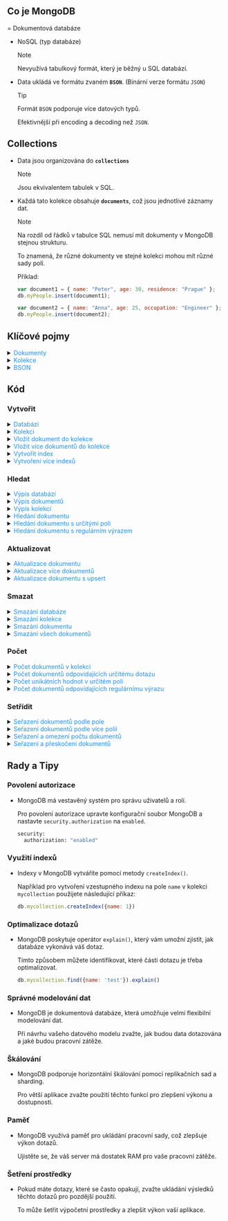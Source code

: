 ## Co je MongoDB

= Dokumentová databáze

- NoSQL (typ databáze)

  > [!NOTE]
  > Nevyužívá tabulkový formát, který je běžný u SQL databází.

- Data ukládá ve formátu zvaném **`BSON`**. (Binární verze formátu `JSON`)

  > [!TIP]
  > Formát `BSON` podporuje více datových typů.
  >
  > Efektivnější při encoding a decoding než `JSON`.

## Collections

- Data jsou organizována do **`collections`**

  > [!NOTE]
  > Jsou ekvivalentem tabulek v SQL.

- Každá tato kolekce obsahuje **`documents`**, což jsou jednotlivé záznamy dat.

  > [!NOTE]
  > Na rozdíl od řádků v tabulce SQL nemusí mít dokumenty v MongoDB stejnou strukturu.
  >
  > To znamená, že různé dokumenty ve stejné kolekci mohou mít různé sady polí.
  >
  > Příklad:
  >
  >```Javascript
    > var document1 = { name: "Peter", age: 30, residence: "Prague" };
    > db.myPeople.insert(document1);
    >
    > var document2 = { name: "Anna", age: 25, occupation: "Engineer" };
    > db.myPeople.insert(document2);
    >```

## Klíčové pojmy

<details>
<summary><span style="color:#1E90FF;">Dokumenty</span></summary>

Záznamy v MongoDB.

> [!NOTE]
> Každý dokument je struktura dat podobná JSON.

</details>

<details>
<summary><span style="color:#1E90FF;">Kolekce</span></summary>

Skupiny dokumentů.

> [!NOTE]
> Jsou to ekvivalenty tabulek v SQL.

</details>

<details>
<summary><span style="color:#1E90FF;">BSON</span></summary>

Formát ve kterém jsou data uložena.

> [!NOTE]
> Je to binární verze JSON.

</details>

## Kód

### Vytvořit

<details>
<summary><span style="color:#1E90FF;">Databázi</span></summary>

```Javascript
use mydb
```

</details>

<details>
<summary><span style="color:#1E90FF;">Kolekci</span></summary>

```Javascript
mydb.createCollection('mycollection')
```

</details>

<details>
<summary><span style="color:#1E90FF;">Vložit dokument do kolekce</span></summary>

```Javascript
mydb.mycollection.insert({name: 'test'})
```

</details>

<details>
<summary><span style="color:#1E90FF;">Vložit více dokumentů do kolekce</span></summary>

```Javascript
mydb.mycollection.insertMany([{name: 'test1'}, {name: 'test2'}])
```

</details>

<details>
<summary><span style="color:#1E90FF;">Vytvořit index</span></summary>

  ```Javascript
  mydb.mycollection.createIndex({name: 1})
  ```

> [!TIP]
> Index je vytvořen na pole `name`
>
> Vzestupný = 1
>
> Sestupný = -1
>
> Vzestupné a sestupné indexy určují pořadí, ve kterém jsou data v indexu uložena, což může ovlivnit výkon a rychlost
> dotazů, které vyžadují řazení

</details>

<details>
<summary><span style="color:#1E90FF;">Vytvoření více indexů</span></summary>

  ```Javascript
  mydb.mycollection.createIndexes([{ key: { name: 1 } }, { key: { age: -1 } }])
  ```

</details>

### Hledat

<details>
<summary><span style="color:#1E90FF;">Výpis databází</span></summary>

```Javascript
show dbs
```

</details>

<details>
<summary><span style="color:#1E90FF;">Výpis dokumentů</span></summary>

```Javascript
mydb.mycollection.find()
```

</details>

<details>
<summary><span style="color:#1E90FF;">Výpis kolekcí</span></summary>

```Javascript
show collections
```

</details>

<details>
<summary><span style="color:#1E90FF;">Hledání dokumentu</span></summary>

```Javascript
mydb.mycollection.find({name: 'test'})
```

</details>

<details>
<summary><span style="color:#1E90FF;">Hledání dokumentu s určitými poli</span></summary>

```Javascript
mydb.mycollection.find({name: 'test'}, {name: 1})
```

</details>

<details>
<summary><span style="color:#1E90FF;">Hledání dokumentu s regulárním výrazem</span></summary>

```Javascript
mydb.mycollection.find({name: {$regex: 'te.*'}})
```

</details>

### Aktualizovat

<details>
<summary><span style="color:#1E90FF;">Aktualizace dokumentu</span></summary>

```Javascript
mydb.mycollection.update({name: 'test'}, {$set: {name: 'newTest'}})
```

</details>

<details>
<summary><span style="color:#1E90FF;">Aktualizace více dokumentů</span></summary>

 ```Javascript
 mydb.mycollection.updateMany({}, {$set: {name: 'newTest'}})
 ```

</details>

<details>
<summary><span style="color:#1E90FF;">Aktualizace dokumentu s upsert</span></summary>

```Javascript
mydb.mycollection.update({name: 'test'}, {$set: {name: 'newTest'}}, {upsert: true})
```

> [!NOTE]  
> "upsert" **je kombinací "update" a "insert"**
>
> Aktualizuje existující dokument, nebo pokud dokument neexistuje, vloží nový dokument.

</details>

### Smazat

<details>
<summary><span style="color:#1E90FF;">Smazání databáze</span></summary>

```Javascript
db.dropDatabase()
```

</details>

<details>
<summary><span style="color:#1E90FF;">Smazání kolekce</span></summary>

```Javascript
mydb.mycollection.drop()
```

</details>

<details>
<summary><span style="color:#1E90FF;">Smazání dokumentu</span></summary>

```Javascript
mydb.mycollection.remove({name: 'test'})
```

</details>

<details>
<summary><span style="color:#1E90FF;">Smazání všech dokumentů</span></summary>

 ```Javascript
 mydb.mycollection.remove({})
 ```

</details>

### Počet

<details>
<summary><span style="color:#1E90FF;">Počet dokumentů v kolekci</span></summary>

```Javascript
mydb.mycollection.count()
```

</details>

<details>
<summary><span style="color:#1E90FF;">Počet dokumentů odpovídajících určitému dotazu</span></summary>

```Javascript
mydb.mycollection.count({name: 'test'})
```

</details>

<details>
<summary><span style="color:#1E90FF;">Počet unikátních hodnot v určitém poli</span></summary>

```Javascript
mydb.mycollection.distinct('name').length
```

</details>

<details>
<summary><span style="color:#1E90FF;">Počet dokumentů odpovídajících regulárnímu výrazu</span></summary>

```Javascript
mydb.mycollection.count({name: {$regex: 'te.*'}})
```

</details>

### Setřídit

<details>
<summary><span style="color:#1E90FF;">Seřazení dokumentů podle pole</span></summary>

```Javascript
mydb.mycollection.find().sort({name: 1})
```

</details>

<details>
<summary><span style="color:#1E90FF;">Seřazení dokumentů podle více políí</span></summary>

```Javascript
mydb.mycollection.find().sort({name: 1, age: -1})
```

</details>

<details>
<summary><span style="color:#1E90FF;">Seřazení a omezení počtu dokumentů</span></summary>

```Javascript
mydb.mycollection.find().sort({name: 1}).limit(5)
```

</details>

<details>
<summary><span style="color:#1E90FF;">Seřazení a přeskočení dokumentů</span></summary>

```Javascript
mydb.mycollection.find().sort({name: 1}).skip(5)
```

</details>

## Rady a Tipy

### Povolení autorizace

- MongoDB má vestavěný systém pro správu uživatelů a rolí.

  Pro povolení autorizace upravte konfigurační soubor MongoDB a nastavte `security.authorization` na `enabled`.

    ```bash
    security:
      authorization: "enabled"
    ```

### Využití indexů

- Indexy v MongoDB vytváříte pomocí metody `createIndex()`.

  Například pro vytvoření vzestupného indexu na pole `name` v kolekci `mycollection` použijete následující příkaz:

    ```Javascript
    db.mycollection.createIndex({name: 1})
    ```

### Optimalizace dotazů

- MongoDB poskytuje operátor `explain()`, který vám umožní zjistit, jak databáze vykonává váš dotaz.

  Tímto způsobem můžete identifikovat, které části dotazu je třeba optimalizovat.

    ```Javascript
    db.mycollection.find({name: 'test'}).explain()
    ```

### Správné modelování dat

- MongoDB je dokumentová databáze, která umožňuje velmi flexibilní modelování dat.

  Při návrhu vašeho datového modelu zvažte, jak budou data dotazována a jaké budou pracovní zátěže.

### Škálování

- MongoDB podporuje horizontální škálování pomocí replikačních sad a sharding.

  Pro větší aplikace zvažte použití těchto funkcí pro zlepšení výkonu a dostupnosti.

### Paměť

- MongoDB využívá paměť pro ukládání pracovní sady, což zlepšuje výkon dotazů.

  Ujistěte se, že váš server má dostatek RAM pro vaše pracovní zátěže.

### Šetření prostředky

- Pokud máte dotazy, které se často opakují, zvažte ukládání výsledků těchto dotazů pro pozdější použití.

  To může šetřit výpočetní prostředky a zlepšit výkon vaší aplikace.